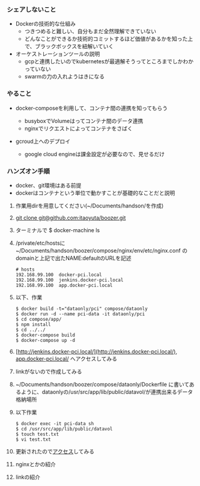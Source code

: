### シェアしないこと
- Dockerの技術的な仕組み
	* つきつめると難しい、自分もまだ全然理解できていない
	* どんなことができるか技術的コミットするほど価値があるかを知った上で、ブラックボックスを紐解いていく
- オーケストレーションツールの説明
	* gcpと連携したいのでkubernetesが最適解そうってところまでしかわかっていない
	* swarmの力の入れようはきになる 

### やること
- docker-composeを利用して、コンテナ間の連携を知ってもらう
	* busyboxでVolumeはってコンテナ間のデータ連携
	* nginxでリクエストによってコンテナをさばく

- gcroud上へのデプロイ
	* google cloud engineは課金設定が必要なので、見せるだけ

### ハンズオン手順
* docker、git環境はある前提
* dockerはコンテナという単位で動かすことが基礎的なことだと説明

1. 作業用dirを用意してください(~/Documents/handson/を作成)
2. [git clone git@github.com:itaoyuta/boozer.git](https://github.com/itaoyuta/boozer)
3. ターミナルで $ docker-machine ls 
4. /private/etc/hostsに ~/Documents/handson/boozer/compose/nginx/env/etc/nginx.conf のdomainと上記で出たNAME:defaultのURLを記述

	```
	# hosts
	192.168.99.100  docker-pci.local
	192.168.99.100  jenkins.docker-pci.local
	192.168.99.100  app.docker-pci.local
	```

5. 以下、作業

	```
	$ docker build -t="dataonly/pci" compose/dataonly
	$ docker run -d --name pci-data -it dataonly/pci
	$ cd compose/app/
	$ npm install
	$ cd ../../
	$ docker-compose build
	$ docker-compose up -d
	```

6. [http://jenkins.docker-pci.local/](http://jenkins.docker-pci.local/), [app.docker-pci.local/](http://app.docker-pci.local/) へアクセスしてみる
7. linkがないので作成してみる
8. ~/Documents/handson/boozer/compose/dataonly/Dockerfile に書いてあるように、dataonlyの/usr/src/app/lib/public/datavol/が連携出来るデータ格納場所
9. 以下作業

	```
	$ docker exec -it pci-data sh
	$ cd /usr/src/app/lib/public/datavol
	$ touch test.txt
	$ vi test.txt
	```
10. 更新されたので[アクセス](http://app.docker-pci.local/)してみる
11. nginxとかの紹介
12. linkの紹介






